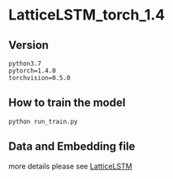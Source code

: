 # LatticeLSTM_torch_1.4
## Version
    python3.7
    pytorch=1.4.0
    torchvision=0.5.0

## How to train the model
    python run_train.py 
## Data and Embedding file
more details please see [LatticeLSTM](https://github.com/jiesutd/LatticeLSTM)
